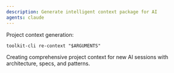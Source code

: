 ```yaml
---
description: Generate intelligent context package for AI
agents: claude
---
```


Project context generation:

`toolkit-cli re-context "$ARGUMENTS"`

Creating comprehensive project context for new AI sessions with architecture, specs, and patterns.
